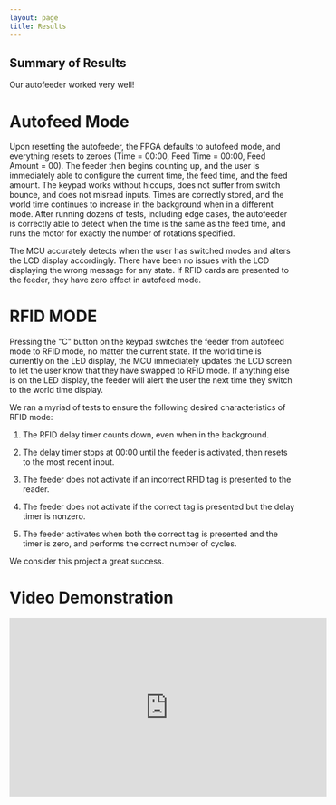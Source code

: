 ```yaml
---
layout: page
title: Results
---
```


## Summary of Results

Our autofeeder worked very well! 

# Autofeed Mode

Upon resetting the autofeeder, the FPGA defaults to autofeed mode, and everything resets to zeroes (Time = 00:00, Feed Time = 00:00, Feed Amount = 00). The feeder then begins counting up, and the user is immediately able to configure the current time, the feed time, and the feed amount. The keypad works without hiccups, does not suffer from switch bounce, and does not misread inputs. Times are correctly stored, and the world time continues to increase in the background when in a different mode. After running dozens of tests, including edge cases, the autofeeder is correctly able to detect when the time is the same as the feed time, and runs the motor for exactly the number of rotations specified.

The MCU accurately detects when the user has switched modes and alters the LCD display accordingly. There have been no issues with the LCD displaying the wrong message for any state. If RFID cards are presented to the feeder, they have zero effect in autofeed mode.

# RFID MODE

Pressing the "C" button on the keypad switches the feeder from autofeed mode to RFID mode, no matter the current state. If the world time is currently on the LED display, the MCU immediately updates the LCD screen to let the user know that they have swapped to RFID mode. If anything else is on the LED display, the feeder will alert the user the next time they switch to the world time display. 

We ran a myriad of tests to ensure the following desired characteristics of RFID mode:

1. The RFID delay timer counts down, even when in the background.

2. The delay timer stops at 00:00 until the feeder is activated, then resets to the most recent input.

3. The feeder does not activate if an incorrect RFID tag is presented to the reader.

4. The feeder does not activate if the correct tag is presented but the delay timer is nonzero.

5. The feeder activates when both the correct tag is presented and the timer is zero, and performs the correct number of cycles.

We consider this project a great success.

# Video Demonstration

<iframe width="560" height="315" src="https://www.youtube.com/watch?v=lRMq9qJNIq8" frameborder="0" allow="accelerometer; autoplay; clipboard-write; encrypted-media; gyroscope; picture-in-picture" allowfullscreen></iframe>